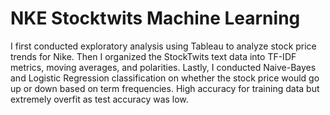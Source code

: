 # NKE Stocktwits Machine Learning
I first conducted exploratory analysis using Tableau to analyze stock price trends for Nike. 
Then I organized the StockTwits text data into TF-IDF metrics, moving averages, and polarities.
Lastly, I conducted Naive-Bayes and Logistic Regression classification on whether the stock price would go up or down based on term frequencies.
High accuracy for training data but extremely overfit as test accuracy was low.
